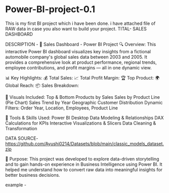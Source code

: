 # Power-BI-project-0.1
This is my first BI project which i have been done.
i have attached file of RAW data in case you also want to build your project.
TITAL- SALES DASHBOARD

DESCRIPTION -
🚗 Sales Dashboard - Power BI Project
🔍 Overview:
This interactive Power BI dashboard visualizes key insights from a fictional automobile company's global sales data between 2003 and 2005. It provides a comprehensive look at product performance, regional trends, employee contributions, and profit margins — all in one dynamic view.

📊 Key Highlights:
💰 Total Sales: 
📈 Total Profit Margin:
🏆 Top Product: 
🌍 Global Reach: 
📦 Sales Breakdown: 

📌 Visuals Included:
Top & Bottom Products by Sales
Sales by Product Line (Pie Chart)
Sales Trend by Year
Geographic Customer Distribution
Dynamic Filters: Order Year, Location, Employees, Product Line

🔧 Tools & Skills Used:
Power BI Desktop
Data Modeling & Relationships
DAX Calculations for KPIs
Interactive Visualizations & Slicers
Data Cleaning & Transformation

DATA SOURCE-
https://github.com/Ayushi0214/Datasets/blob/main/classic_models_dataset.zip

🎯 Purpose:
This project was developed to explore data-driven storytelling and to gain hands-on experience in Business Intelligence using Power BI. It helped me understand how to convert raw data into meaningful insights for better business decisions.

example - 
